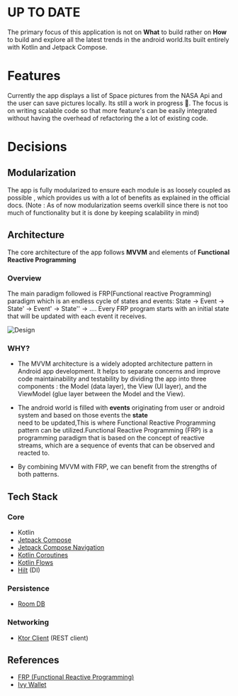 **UP TO DATE**
==================

The primary focus of this application is not on **What** to build rather on **How** to build and explore all
the latest trends in the android world.Its built entirely with Kotlin and Jetpack Compose.

# Features

Currently the app displays a list of Space pictures from the NASA Api and the user can save pictures locally.
Its still a work in progress 🚧.
The focus is on writing scalable code so that more feature's can be easily integrated without having the overhead
of refactoring the a lot of existing code.

# Decisions

## Modularization

The app is fully modularized to ensure each module is as loosely coupled as possible , which provides us with a lot
of benefits as explained in the official docs.
(Note : As of now modularization seems overkill since there is not too much of functionality but it is done by
keeping scalability in mind)

## Architecture

The core architecture of the app follows **MVVM** and elements of **Functional Reactive Programming**  

### Overview

The main paradigm followed is FRP(Functional reactive Programming) paradigm which is an endless cycle of states and events:
State -> Event -> State' -> Event' -> State'' -> …. 
Every FRP program starts with an initial state that will be updated with each event it receives.

![Design](https://static.wixstatic.com/media/fdfbff_c281e26662c8470dbb260e3c97e6a510~mv2.png)

### WHY?

- The MVVM architecture is a widely adopted architecture pattern in Android app development.
It helps to separate concerns and improve code maintainability and testability by dividing the app into three components :
the Model (data layer), the View (UI layer), and the ViewModel (glue layer between the Model and the View).

- The android world is filled with **events** originating from user or android system and based on those events the **state**  
need to be updated,This is where Functional Reactive Programming pattern can be utilized.Functional Reactive Programming (FRP) is a programming 
paradigm that is based on the concept of reactive streams, which are a sequence of events that can be observed and reacted to. 

- By combining MVVM with FRP, we can benefit from the strengths of both patterns.

## Tech Stack

### Core

- Kotlin
- [Jetpack Compose](https://developer.android.com/jetpack/compose)
- [Jetpack Compose Navigation](https://developer.android.com/jetpack/compose/navigation)
- [Kotlin Coroutines](https://kotlinlang.org/docs/coroutines-overview.html)
- [Kotlin Flows](https://kotlinlang.org/docs/flow.html)
- [Hilt](https://dagger.dev/hilt/) (DI)

### Persistence
- [Room DB](https://developer.android.com/training/data-storage/room)

### Networking
- [Ktor Client](https://ktor.io/docs/getting-started-ktor-client.html) (REST client)

## References
- [FRP (Functional Reactive Programming)](https://www.toptal.com/android/functional-reactive-programming-part-1)
- [Ivy Wallet](https://github.com/Ivy-Apps/ivy-wallet)
